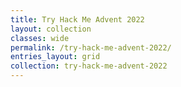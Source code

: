 ```yaml
---
title: Try Hack Me Advent 2022
layout: collection
classes: wide
permalink: /try-hack-me-advent-2022/
entries_layout: grid
collection: try-hack-me-advent-2022
---
```

